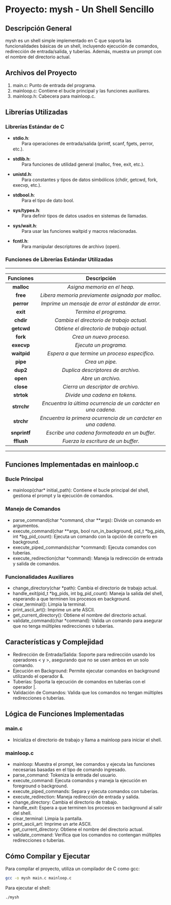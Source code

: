 # Proyecto: mysh - Un Shell Sencillo


## Descripción General
mysh es un shell simple implementado en C que soporta las funcionalidades básicas de un shell, incluyendo ejecución de comandos, redirección de entrada/salida, y tuberías. Además, muestra un prompt con el nombre del directorio actual.

## Archivos del Proyecto
1. main.c: Punto de entrada del programa.
2. mainloop.c: Contiene el bucle principal y las funciones auxiliares.
3. mainloop.h: Cabecera para mainloop.c.
## Librerías Utilizadas
### Librerías Estándar de C
- **stdio.h**:  
&nbsp;&nbsp;&nbsp;&nbsp;&nbsp;&nbsp;
Para operaciones de entrada/salida (printf, scanf, fgets, perror, etc.).

- **stdlib.h**:  
&nbsp;&nbsp;&nbsp;&nbsp;&nbsp;&nbsp;
Para funciones de utilidad general (malloc, free, exit, etc.).

- **unistd.h**:  
&nbsp;&nbsp;&nbsp;&nbsp;&nbsp;&nbsp;
Para constantes y tipos de datos simbólicos (chdir, getcwd, fork, execvp, etc.).

- **stdbool.h**:  
&nbsp;&nbsp;&nbsp;&nbsp;&nbsp;&nbsp;
Para el tipo de dato bool.

- **sys/types.h**:  
&nbsp;&nbsp;&nbsp;&nbsp;&nbsp;&nbsp;
 Para definir tipos de datos usados en sistemas de llamadas.

- **sys/wait.h**:  
&nbsp;&nbsp;&nbsp;&nbsp;&nbsp;&nbsp;
Para usar las funciones waitpid y macros relacionadas.

- **fcntl.h**:  
&nbsp;&nbsp;&nbsp;&nbsp;&nbsp;&nbsp;
Para manipular descriptores de archivo (open).
### Funciones de Librerías Estándar Utilizadas
___
| **Funciones** |                         **Descripción**                         |
|:-------------:|:---------------------------------------------------------------:|
| **malloc**    |                   _Asigna memoria en el heap._                  |
| **free**      |        _Libera memoria previamente asignada por malloc._        |
| **perror**    |       _Imprime un mensaje de error al estándar de error._       |
| **exit**      |                      _Termina el programa._                     |
| **chdir**     |            _Cambia el directorio de trabajo actual._            |
| **getcwd**    |            _Obtiene el directorio de trabajo actual._           |
| **fork**      |                     _Crea un nuevo proceso._                    |
| **execvp**    |                      _Ejecuta un programa._                     |
| **waitpid**   |          _Espera a que termine un proceso específico._          |
| **pipe**      |                         _Crea un pipe._                         |
| **dup2**      |                _Duplica descriptores de archivo._               |
| **open**      |                        _Abre un archivo._                       |
| **close**     |                _Cierra un descriptor de archivo._               |
| **strtok**    |                  _Divide una cadena en tokens._                 |
| **strrchr**   |  _Encuentra la última ocurrencia de un carácter en una cadena._ |
| **strchr**    | _Encuentra la primera ocurrencia de un carácter en una cadena._ |
| **snprintf**  |          _Escribe una cadena formateada en un buffer._          |
| **fflush**    |               _Fuerza la escritura de un buffer._               |
___
## Funciones Implementadas en mainloop.c
### Bucle Principal
- mainloop(char* initial_path): Contiene el bucle principal del shell, gestiona el prompt y la ejecución de comandos.
### Manejo de Comandos
- parse_command(char *command, char **args): Divide un comando en argumentos.
- execute_command(char **args, bool run_in_background, pid_t *bg_pids, int *bg_pid_count): Ejecuta un comando con la opción de correrlo en background.
- execute_piped_commands(char *command): Ejecuta comandos con tuberías.
- execute_redirection(char *command): Maneja la redirección de entrada y salida de comandos.
### Funcionalidades Auxiliares
- change_directory(char *path): Cambia el directorio de trabajo actual.
- handle_exit(pid_t *bg_pids, int bg_pid_count): Maneja la salida del shell, esperando a que terminen los procesos en background.
- clear_terminal(): Limpia la terminal.
- print_ascii_art(): Imprime un arte ASCII.
- get_current_directory(): Obtiene el nombre del directorio actual.
- validate_command(char *command): Valida un comando para asegurar que no tenga múltiples redirecciones o tuberías.
## Características y Complejidad
* Redirección de Entrada/Salida: Soporte para redirección usando los operadores < y >, asegurando que no se usen ambos en un solo comando.
* Ejecución en Background: Permite ejecutar comandos en background utilizando el operador &.
* Tuberías: Soporta la ejecución de comandos en tuberías con el operador |.
* Validación de Comandos: Valida que los comandos no tengan múltiples redirecciones o tuberías.
## Lógica de Funciones Implementadas
### main.c
* Inicializa el directorio de trabajo y llama a mainloop para iniciar el shell.
### mainloop.c
* mainloop: Muestra el prompt, lee comandos y ejecuta las funciones necesarias basadas en el tipo de comando ingresado.
* parse_command: Tokeniza la entrada del usuario.
* execute_command: Ejecuta comandos y maneja la ejecución en foreground o background.
* execute_piped_commands: Separa y ejecuta comandos con tuberías.
* execute_redirection: Maneja redirección de entrada y salida.
* change_directory: Cambia el directorio de trabajo.
* handle_exit: Espera a que terminen los procesos en background al salir del shell.
* clear_terminal: Limpia la pantalla.
* print_ascii_art: Imprime un arte ASCII.
* get_current_directory: Obtiene el nombre del directorio actual.
* validate_command: Verifica que los comandos no contengan múltiples redirecciones o tuberías.
## Cómo Compilar y Ejecutar

Para compilar el proyecto, utiliza un compilador de C como gcc:

~~~sh
gcc -o mysh main.c mainloop.c
~~~
Para ejecutar el shell:
~~~sh
./mysh
~~~
